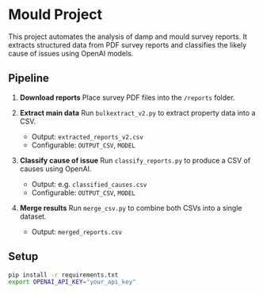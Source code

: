 # Mould Project

This project automates the analysis of damp and mould survey reports.
It extracts structured data from PDF survey reports and classifies the likely cause of issues using OpenAI models.

## Pipeline

1. **Download reports**
   Place survey PDF files into the `/reports` folder.

2. **Extract main data**
   Run `bulkextract_v2.py` to extract property data into a CSV.
   - Output: `extracted_reports_v2.csv`
   - Configurable: `OUTPUT_CSV`, `MODEL`

3. **Classify cause of issue**
   Run `classify_reports.py` to produce a CSV of causes using OpenAI.
   - Output: e.g. `classified_causes.csv`
   - Configurable: `OUTPUT_CSV`, `MODEL`

4. **Merge results**
   Run `merge_csv.py` to combine both CSVs into a single dataset.
   - Output: `merged_reports.csv`

## Setup

```bash
pip install -r requirements.txt
export OPENAI_API_KEY="your_api_key"
